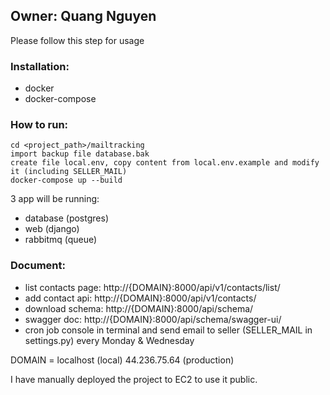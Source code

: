 ## Owner: Quang Nguyen

Please follow this step for usage

### Installation:

- docker
- docker-compose

### How to run:
```
cd <project_path>/mailtracking
import backup file database.bak
create file local.env, copy content from local.env.example and modify it (including SELLER_MAIL)
docker-compose up --build
```

3 app will be running:
- database (postgres)
- web (django)
- rabbitmq (queue)

### Document:
- list contacts page: http://{DOMAIN}:8000/api/v1/contacts/list/
- add contact api: http://{DOMAIN}:8000/api/v1/contacts/
- download schema: http://{DOMAIN}:8000/api/schema/
- swagger doc: http://{DOMAIN}:8000/api/schema/swagger-ui/
- cron job console in terminal and send email to seller (SELLER_MAIL in settings.py) every Monday & Wednesday

DOMAIN = localhost (local) 
         44.236.75.64 (production)
         
I have manually deployed the project to EC2 to use it public.
